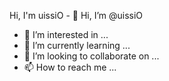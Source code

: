 Hi, I'm uissiO - 👋 Hi, I’m @uissiO
- 👀 I’m interested in ...
- 🌱 I’m currently learning ...
- 💞️ I’m looking to collaborate on ...
- 📫 How to reach me ...

<!---
uissiO/uissiO is a ✨ special ✨ repository because its `README.md` (this file) appears on your GitHub profile.
You can click the Preview link to take a look at your changes.
--->
